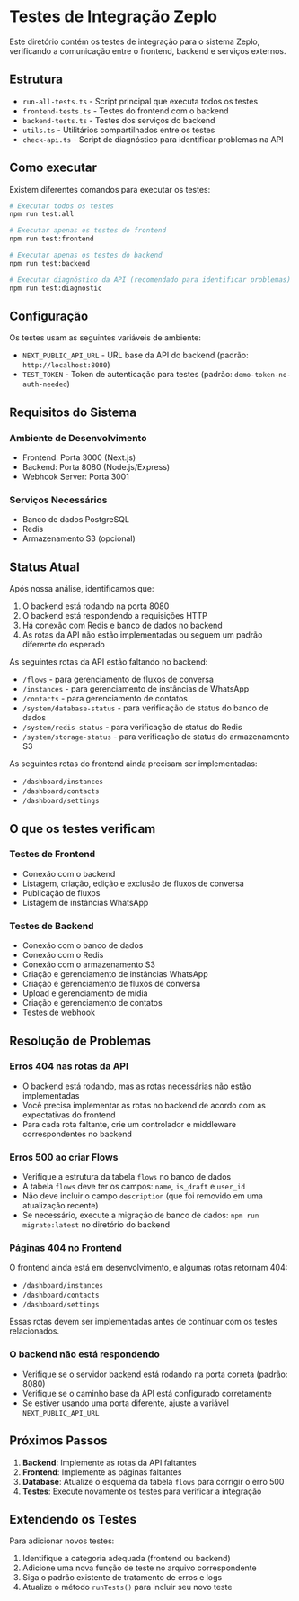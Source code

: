 # Testes de Integração Zeplo

Este diretório contém os testes de integração para o sistema Zeplo, verificando a comunicação entre o frontend, backend e serviços externos.

## Estrutura

- `run-all-tests.ts` - Script principal que executa todos os testes
- `frontend-tests.ts` - Testes do frontend com o backend
- `backend-tests.ts` - Testes dos serviços do backend
- `utils.ts` - Utilitários compartilhados entre os testes
- `check-api.ts` - Script de diagnóstico para identificar problemas na API

## Como executar

Existem diferentes comandos para executar os testes:

```bash
# Executar todos os testes
npm run test:all

# Executar apenas os testes do frontend
npm run test:frontend

# Executar apenas os testes do backend
npm run test:backend

# Executar diagnóstico da API (recomendado para identificar problemas)
npm run test:diagnostic
```

## Configuração

Os testes usam as seguintes variáveis de ambiente:

- `NEXT_PUBLIC_API_URL` - URL base da API do backend (padrão: `http://localhost:8080`)
- `TEST_TOKEN` - Token de autenticação para testes (padrão: `demo-token-no-auth-needed`)

## Requisitos do Sistema

### Ambiente de Desenvolvimento
- Frontend: Porta 3000 (Next.js)
- Backend: Porta 8080 (Node.js/Express)
- Webhook Server: Porta 3001

### Serviços Necessários
- Banco de dados PostgreSQL
- Redis
- Armazenamento S3 (opcional)

## Status Atual

Após nossa análise, identificamos que:

1. O backend está rodando na porta 8080
2. O backend está respondendo a requisições HTTP
3. Há conexão com Redis e banco de dados no backend
4. As rotas da API não estão implementadas ou seguem um padrão diferente do esperado

As seguintes rotas da API estão faltando no backend:
- `/flows` - para gerenciamento de fluxos de conversa
- `/instances` - para gerenciamento de instâncias de WhatsApp
- `/contacts` - para gerenciamento de contatos
- `/system/database-status` - para verificação de status do banco de dados
- `/system/redis-status` - para verificação de status do Redis
- `/system/storage-status` - para verificação de status do armazenamento S3

As seguintes rotas do frontend ainda precisam ser implementadas:
- `/dashboard/instances`
- `/dashboard/contacts`
- `/dashboard/settings`

## O que os testes verificam

### Testes de Frontend
- Conexão com o backend
- Listagem, criação, edição e exclusão de fluxos de conversa
- Publicação de fluxos
- Listagem de instâncias WhatsApp

### Testes de Backend
- Conexão com o banco de dados
- Conexão com o Redis
- Conexão com o armazenamento S3
- Criação e gerenciamento de instâncias WhatsApp
- Criação e gerenciamento de fluxos de conversa
- Upload e gerenciamento de mídia
- Criação e gerenciamento de contatos
- Testes de webhook

## Resolução de Problemas

### Erros 404 nas rotas da API
- O backend está rodando, mas as rotas necessárias não estão implementadas
- Você precisa implementar as rotas no backend de acordo com as expectativas do frontend
- Para cada rota faltante, crie um controlador e middleware correspondentes no backend

### Erros 500 ao criar Flows
- Verifique a estrutura da tabela `flows` no banco de dados
- A tabela `flows` deve ter os campos: `name`, `is_draft` e `user_id`
- Não deve incluir o campo `description` (que foi removido em uma atualização recente)
- Se necessário, execute a migração de banco de dados: `npm run migrate:latest` no diretório do backend

### Páginas 404 no Frontend
O frontend ainda está em desenvolvimento, e algumas rotas retornam 404:
- `/dashboard/instances`
- `/dashboard/contacts`
- `/dashboard/settings`

Essas rotas devem ser implementadas antes de continuar com os testes relacionados.

### O backend não está respondendo
- Verifique se o servidor backend está rodando na porta correta (padrão: 8080)
- Verifique se o caminho base da API está configurado corretamente
- Se estiver usando uma porta diferente, ajuste a variável `NEXT_PUBLIC_API_URL`

## Próximos Passos

1. **Backend**: Implemente as rotas da API faltantes
2. **Frontend**: Implemente as páginas faltantes
3. **Database**: Atualize o esquema da tabela `flows` para corrigir o erro 500
4. **Testes**: Execute novamente os testes para verificar a integração

## Extendendo os Testes

Para adicionar novos testes:
1. Identifique a categoria adequada (frontend ou backend)
2. Adicione uma nova função de teste no arquivo correspondente
3. Siga o padrão existente de tratamento de erros e logs
4. Atualize o método `runTests()` para incluir seu novo teste 